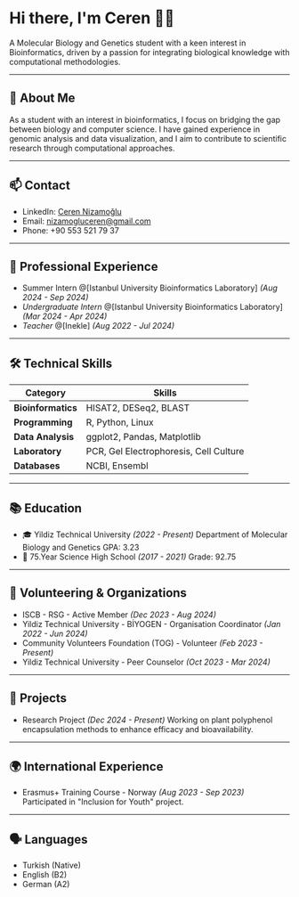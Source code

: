 # Hi there, I'm Ceren 👩‍🔬

A Molecular Biology and Genetics student with a keen interest in Bioinformatics, driven by a passion for integrating biological knowledge with computational methodologies.

---

## 🥼 About Me 

As a student with an interest in bioinformatics, I focus on bridging the gap between biology and computer science. I have gained experience in genomic analysis and data visualization, and I aim to contribute to scientific research through computational approaches.

---

## 📫 Contact
- LinkedIn: [Ceren Nizamoğlu](www.linkedin.com/in/ceren-nizamoğlu-83a523216)
- Email: nizamogluceren@gmail.com
- Phone: +90 553 521 79 37
---

## 💼 Professional Experience
- Summer Intern @[Istanbul University Bioinformatics Laboratory] *(Aug 2024 - Sep 2024)*
- *Undergraduate Intern* @[Istanbul University Bioinformatics Laboratory] *(Mar 2024 - Apr 2024)*
- *Teacher* @[Inekle] *(Aug 2022 - Jul 2024)*
---

## 🛠 Technical Skills

| **Category**       | **Skills**                          |
|--------------------|-------------------------------------|
| **Bioinformatics** | HISAT2, DESeq2, BLAST              |
| **Programming**    | R, Python, Linux                   |
| **Data Analysis**  | ggplot2, Pandas, Matplotlib        |
| **Laboratory**     | PCR, Gel Electrophoresis, Cell Culture |
| **Databases**      | NCBI, Ensembl                      |

---

## 📚 Education
- 🎓 Yildiz Technical University *(2022 - Present)*
  Department of Molecular Biology and Genetics
  GPA: 3.23
- 🏫 75.Year Science High School *(2017 - 2021)*
  Grade: 92.75
---

## 🌱 Volunteering & Organizations
- ISCB - RSG - Active Member *(Dec 2023 - Aug 2024)*
- Yildiz Technical University - BİYOGEN - Organisation Coordinator *(Jan 2022 - Jun 2024)*
- Community Volunteers Foundation (TOG) - Volunteer *(Feb 2023 - Present)*
- Yildiz Technical University - Peer Counselor *(Oct 2023 - Mar 2024)*
---

## 🎯 Projects
- Research Project *(Dec 2024 - Present)*
  Working on plant polyphenol encapsulation methods to enhance efficacy and bioavailability.
---

## 🌍 International Experience
- Erasmus+ Training Course - Norway *(Aug 2023 - Sep 2023)*
  Participated in "Inclusion for Youth" project.
---

## 🗣 Languages
- Turkish (Native)
- English (B2)
- German (A2)


